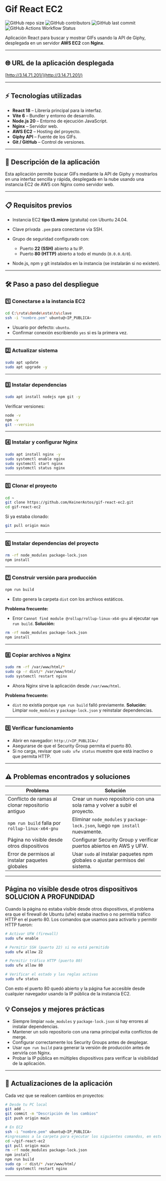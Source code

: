 # Gif React EC2

![GitHub repo size](https://img.shields.io/github/repo-size/KeinerAstos/gif-react-ec2?style=flat-square)
![GitHub contributors](https://img.shields.io/github/contributors/KeinerAstos/gif-react-ec2?style=flat-square)
![GitHub last commit](https://img.shields.io/github/last-commit/KeinerAstos/gif-react-ec2?style=flat-square)
![GitHub Actions Workflow Status](https://github.com/KeinerAstos/gif-react-ec2/actions/workflows/main.yml/badge.svg)


Aplicación React para buscar y mostrar GIFs usando la API de Giphy, desplegada en un servidor **AWS EC2** con **Nginx**.

---

## 🌐 URL de la aplicación desplegada

[http://3.14.71.201/](http://3.14.71.201/)

---

## ⚡ Tecnologías utilizadas

* **React 18** – Librería principal para la interfaz.
* **Vite 6** – Bundler y entorno de desarrollo.
* **Node.js 20** – Entorno de ejecución JavaScript.
* **Nginx** – Servidor web.
* **AWS EC2** – Hosting del proyecto.
* **Giphy API** – Fuente de los GIFs.
* **Git / GitHub** – Control de versiones.

---

## 📝 Descripción de la aplicación

Esta aplicación permite buscar GIFs mediante la API de Giphy y mostrarlos en una interfaz sencilla y rápida, desplegada en la nube usando una instancia EC2 de AWS con Nginx como servidor web.

---

## 📋 Requisitos previos

* Instancia EC2 **tipo t3.micro** (gratuita) con Ubuntu 24.04.
* Clave privada `.pem` para conectarse vía SSH.
* Grupo de seguridad configurado con:

  * Puerto **22 (SSH)** abierto a tu IP.
  * Puerto **80 (HTTP)** abierto a todo el mundo (`0.0.0.0/0`).
* Node.js, npm y git instalados en la instancia (se instalarán si no existen).

---

## 🛠 Paso a paso del despliegue

### 1️⃣ Conectarse a la instancia EC2

```bash
cd C:\ruta\donde\esta\tu\clave
ssh -i "nombre.pem" ubuntu@<IP_PUBLICA>
```

* Usuario por defecto: `ubuntu`.
* Confirmar conexión escribiendo `yes` si es la primera vez.

---

### 2️⃣ Actualizar sistema

```bash
sudo apt update
sudo apt upgrade -y
```

---

### 3️⃣ Instalar dependencias

```bash
sudo apt install nodejs npm git -y
```

Verificar versiones:

```bash
node -v
npm -v
git --version
```

---

### 4️⃣ Instalar y configurar Nginx

```bash
sudo apt install nginx -y
sudo systemctl enable nginx
sudo systemctl start nginx
sudo systemctl status nginx
```

---

### 5️⃣ Clonar el proyecto

```bash
cd ~
git clone https://github.com/KeinerAstos/gif-react-ec2.git
cd gif-react-ec2
```

Si ya estaba clonado:

```bash
git pull origin main
```

---

### 6️⃣ Instalar dependencias del proyecto

```bash
rm -rf node_modules package-lock.json
npm install
```

---

### 7️⃣ Construir versión para producción

```bash
npm run build
```

* Esto genera la carpeta `dist` con los archivos estáticos.

**Problema frecuente:**

* Error `Cannot find module @rollup/rollup-linux-x64-gnu` al ejecutar `npm run build`.
  **Solución:**

```bash
rm -rf node_modules package-lock.json
npm install
```

---

### 8️⃣ Copiar archivos a Nginx

```bash
sudo rm -rf /var/www/html/*
sudo cp -r dist/* /var/www/html/
sudo systemctl restart nginx
```

* Ahora Nginx sirve la aplicación desde `/var/www/html`.

**Problema frecuente:**

* `dist` no existía porque `npm run build` falló previamente.
  **Solución:** Limpiar `node_modules` y `package-lock.json` y reinstalar dependencias.

---

### 9️⃣ Verificar funcionamiento

* Abrir en navegador: `http://<IP_PUBLICA>/`
* Asegurarse de que el Security Group permita el puerto 80.
* Si no carga, revisar que `sudo ufw status` muestre que está inactivo o que permita HTTP.

---

## ⚠ Problemas encontrados y soluciones

| Problema                                         | Solución                                                                       |
| ------------------------------------------------ | ------------------------------------------------------------------------------ |
| Conflicto de ramas al clonar repositorio antiguo | Crear un nuevo repositorio con una sola rama y volver a subir el proyecto.     |
| `npm run build` falla por `rollup-linux-x64-gnu` | Eliminar `node_modules` y `package-lock.json`, luego `npm install` nuevamente. |
| Página no visible desde otros dispositivos       | Configurar Security Group y verificar puertos abiertos en AWS y UFW.           |
| Error de permisos al instalar paquetes globales  | Usar `sudo` al instalar paquetes npm globales o ajustar permisos del sistema.  |

---
## Página no visible desde otros dispositivos SOLUCION A PROFUNDIDAD
Cuando la página no estaba visible desde otros dispositivos, el problema era que el firewall de Ubuntu (ufw) estaba inactivo o no permitía tráfico HTTP en el puerto 80. Los comandos que usamos para activarlo y permitir HTTP fueron:
```bash
# Activar UFW (firewall)
sudo ufw enable

# Permitir SSH (puerto 22) si no está permitido
sudo ufw allow 22

# Permitir tráfico HTTP (puerto 80)
sudo ufw allow 80

# Verificar el estado y las reglas activas
sudo ufw status
```
Con esto el puerto 80 quedó abierto y la página fue accesible desde cualquier navegador usando la IP pública de la instancia EC2.

## 💡 Consejos y mejores prácticas

* Siempre limpiar `node_modules` y `package-lock.json` si hay errores al instalar dependencias.
* Mantener un solo repositorio con una rama principal evita conflictos de merge.
* Configurar correctamente los Security Groups antes de desplegar.
* Usar `npm run build` para generar la versión de producción antes de servirla con Nginx.
* Probar la IP pública en múltiples dispositivos para verificar la visibilidad de la aplicación.

---

## 🔄 Actualizaciones de la aplicación

Cada vez que se realicen cambios en proyectos:

```bash
# Desde tu PC local
git add .
git commit -m "Descripción de los cambios"
git push origin main

# En EC2
ssh -i "nombre.pem" ubuntu@<IP_PUBLICA>
#ingresamos a la carpeta para ejecutar los siguientes comandos, en este caso la carpeta tiene nombre de gif-react.ec2
cd ~/gif-react-ec2
git pull origin main
rm -rf node_modules package-lock.json
npm install
npm run build
sudo cp -r dist/* /var/www/html/
sudo systemctl restart nginx
```

---


